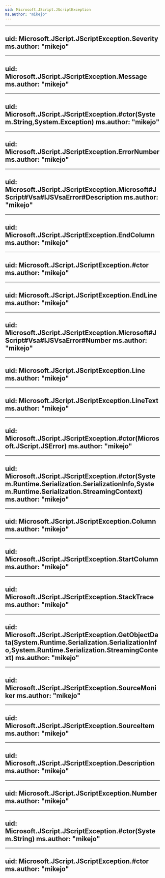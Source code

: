 ```yaml
---
uid: Microsoft.JScript.JScriptException
ms.author: "mikejo"
---
```


---
uid: Microsoft.JScript.JScriptException.Severity
ms.author: "mikejo"
---

---
uid: Microsoft.JScript.JScriptException.Message
ms.author: "mikejo"
---

---
uid: Microsoft.JScript.JScriptException.#ctor(System.String,System.Exception)
ms.author: "mikejo"
---

---
uid: Microsoft.JScript.JScriptException.ErrorNumber
ms.author: "mikejo"
---

---
uid: Microsoft.JScript.JScriptException.Microsoft#JScript#Vsa#IJSVsaError#Description
ms.author: "mikejo"
---

---
uid: Microsoft.JScript.JScriptException.EndColumn
ms.author: "mikejo"
---

---
uid: Microsoft.JScript.JScriptException.#ctor
ms.author: "mikejo"
---

---
uid: Microsoft.JScript.JScriptException.EndLine
ms.author: "mikejo"
---

---
uid: Microsoft.JScript.JScriptException.Microsoft#JScript#Vsa#IJSVsaError#Number
ms.author: "mikejo"
---

---
uid: Microsoft.JScript.JScriptException.Line
ms.author: "mikejo"
---

---
uid: Microsoft.JScript.JScriptException.LineText
ms.author: "mikejo"
---

---
uid: Microsoft.JScript.JScriptException.#ctor(Microsoft.JScript.JSError)
ms.author: "mikejo"
---

---
uid: Microsoft.JScript.JScriptException.#ctor(System.Runtime.Serialization.SerializationInfo,System.Runtime.Serialization.StreamingContext)
ms.author: "mikejo"
---

---
uid: Microsoft.JScript.JScriptException.Column
ms.author: "mikejo"
---

---
uid: Microsoft.JScript.JScriptException.StartColumn
ms.author: "mikejo"
---

---
uid: Microsoft.JScript.JScriptException.StackTrace
ms.author: "mikejo"
---

---
uid: Microsoft.JScript.JScriptException.GetObjectData(System.Runtime.Serialization.SerializationInfo,System.Runtime.Serialization.StreamingContext)
ms.author: "mikejo"
---

---
uid: Microsoft.JScript.JScriptException.SourceMoniker
ms.author: "mikejo"
---

---
uid: Microsoft.JScript.JScriptException.SourceItem
ms.author: "mikejo"
---

---
uid: Microsoft.JScript.JScriptException.Description
ms.author: "mikejo"
---

---
uid: Microsoft.JScript.JScriptException.Number
ms.author: "mikejo"
---

---
uid: Microsoft.JScript.JScriptException.#ctor(System.String)
ms.author: "mikejo"
---

---
uid: Microsoft.JScript.JScriptException.#ctor
ms.author: "mikejo"
---
